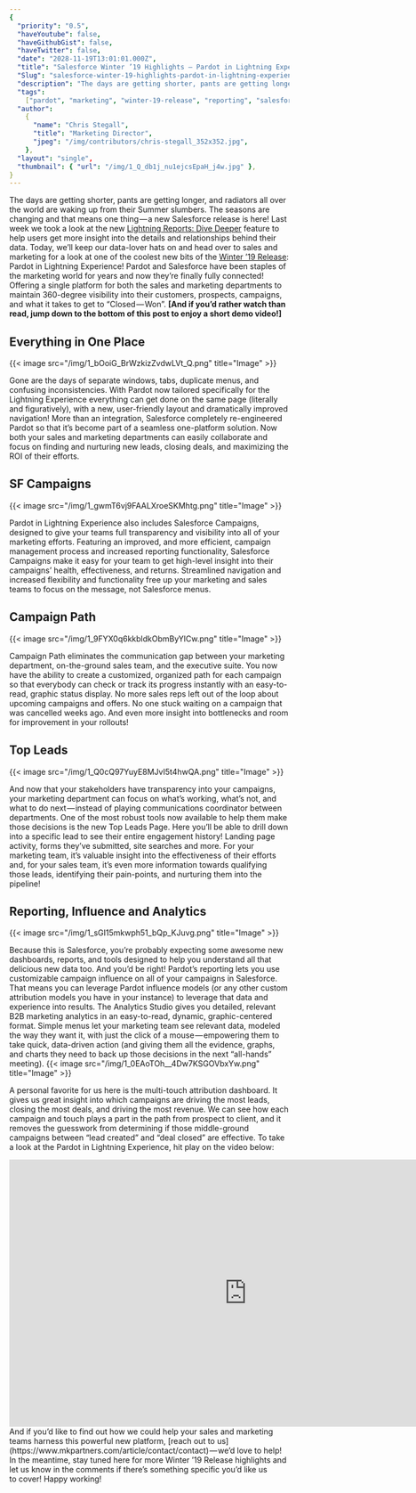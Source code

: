 ```yaml
---
{
  "priority": "0.5",
  "haveYoutube": false,
  "haveGithubGist": false,
  "haveTwitter": false,
  "date": "2028-11-19T13:01:01.000Z",
  "title": "Salesforce Winter ’19 Highlights — Pardot in Lightning Experience",
  "Slug": "salesforce-winter-19-highlights-pardot-in-lightning-experience-needs-links-before-publishing",
  "description": "The days are getting shorter, pants are getting longer, and radiators all over the world are waking up from their Summer slumbers. The seasons are changing and that means one thing — a new Salesforce release is here!.",
  "tags":
    ["pardot", "marketing", "winter-19-release", "reporting", "salesforce"],
  "author":
    {
      "name": "Chris Stegall",
      "title": "Marketing Director",
      "jpeg": "/img/contributors/chris-stegall_352x352.jpg",
    },
  "layout": "single",
  "thumbnail": { "url": "/img/1_Q_db1j_nu1ejcsEpaH_j4w.jpg" },
}
---
```


The days are getting shorter, pants are getting longer, and radiators all over the world are waking up from their Summer slumbers. The seasons are changing and that means one thing — a new Salesforce release is here!
Last week we took a look at the new [Lightning Reports: Dive Deeper](https://medium.com/creme-de-la-crm/salesforce-winter-19-release-highlights-lightning-reports-dig-deeper-2483d8a7a6dc) feature to help users get more insight into the details and relationships behind their data. Today, we’ll keep our data-lover hats on and head over to sales and marketing for a look at one of the coolest new bits of the [Winter ’19 Release](https://www.salesforce.com/campaign/releases/winter-19/overview/?d=cta-body-promo-39): Pardot in Lightning Experience!
Pardot and Salesforce have been staples of the marketing world for years and now they’re finally fully connected! Offering a single platform for both the sales and marketing departments to maintain 360-degree visibility into their customers, prospects, campaigns, and what it takes to get to “Closed — Won”.
**[And if you’d rather watch than read, jump down to the bottom of this post to enjoy a short demo video!]**

## Everything in One Place

{{< image src="/img/1_bOoiG_BrWzkizZvdwLVt_Q.png" title="Image" >}}

Gone are the days of separate windows, tabs, duplicate menus, and confusing inconsistencies. With Pardot now tailored specifically for the Lightning Experience everything can get done on the same page (literally and figuratively), with a new, user-friendly layout and dramatically improved navigation! More than an integration, Salesforce completely re-engineered Pardot so that it’s become part of a seamless one-platform solution. Now both your sales and marketing departments can easily collaborate and focus on finding and nurturing new leads, closing deals, and maximizing the ROI of their efforts.

## SF Campaigns

{{< image src="/img/1_gwmT6vj9FAALXroeSKMhtg.png" title="Image" >}}

Pardot in Lightning Experience also includes Salesforce Campaigns, designed to give your teams full transparency and visibility into all of your marketing efforts. Featuring an improved, and more efficient, campaign management process and increased reporting functionality, Salesforce Campaigns make it easy for your team to get high-level insight into their campaigns’ health, effectiveness, and returns. Streamlined navigation and increased flexibility and functionality free up your marketing and sales teams to focus on the message, not Salesforce menus.

## Campaign Path

{{< image src="/img/1_9FYX0q6kkbldkObmByYlCw.png" title="Image" >}}

Campaign Path eliminates the communication gap between your marketing department, on-the-ground sales team, and the executive suite. You now have the ability to create a customized, organized path for each campaign so that everybody can check or track its progress instantly with an easy-to-read, graphic status display. No more sales reps left out of the loop about upcoming campaigns and offers. No one stuck waiting on a campaign that was cancelled weeks ago. And even more insight into bottlenecks and room for improvement in your rollouts!

## Top Leads

{{< image src="/img/1_Q0cQ97YuyE8MJvI5t4hwQA.png" title="Image" >}}

And now that your stakeholders have transparency into your campaigns, your marketing department can focus on what’s working, what’s not, and what to do next — instead of playing communications coordinator between departments. One of the most robust tools now available to help them make those decisions is the new Top Leads Page. Here you’ll be able to drill down into a specific lead to see their entire engagement history! Landing page activity, forms they’ve submitted, site searches and more.
For your marketing team, it’s valuable insight into the effectiveness of their efforts and, for your sales team, it’s even more information towards qualifying those leads, identifying their pain-points, and nurturing them into the pipeline!

## Reporting, Influence and Analytics

{{< image src="/img/1_sGI15mkwph51_bQp_KJuvg.png" title="Image" >}}

Because this is Salesforce, you’re probably expecting some awesome new dashboards, reports, and tools designed to help you understand all that delicious new data too. And you’d be right!
Pardot’s reporting lets you use customizable campaign influence on all of your campaigns in Salesforce. That means you can leverage Pardot influence models (or any other custom attribution models you have in your instance) to leverage that data and experience into results.
The Analytics Studio gives you detailed, relevant B2B marketing analytics in an easy-to-read, dynamic, graphic-centered format. Simple menus let your marketing team see relevant data, modeled the way they want it, with just the click of a mouse — empowering them to take quick, data-driven action (and giving them all the evidence, graphs, and charts they need to back up those decisions in the next “all-hands” meeting).
{{< image src="/img/1_0EAoTOh__4Dw7KSGOVbxYw.png" title="Image" >}}

A personal favorite for us here is the multi-touch attribution dashboard. It gives us great insight into which campaigns are driving the most leads, closing the most deals, and driving the most revenue. We can see how each campaign and touch plays a part in the path from prospect to client, and it removes the guesswork from determining if those middle-ground campaigns between “lead created” and “deal closed” are effective.
To take a look at the Pardot in Lightning Experience, hit play on the video below:

<iframe src="https://cdn.embedly.com/widgets/media.html?src=https%3A%2F%2Fwww.youtube.com%2Fembed%2Ff2eSjYMKvSQ%3Ffeature%3Doembed&amp;url=http%3A%2F%2Fwww.youtube.com%2Fwatch%3Fv%3Df2eSjYMKvSQ&amp;image=https%3A%2F%2Fi.ytimg.com%2Fvi%2Ff2eSjYMKvSQ%2Fhqdefault.jpg&amp;key=a19fcc184b9711e1b4764040d3dc5c07&amp;type=text%2Fhtml&amp;schema=youtube" width="854" height="480" frameborder="0" scrolling="no">[https://medium.com/media/35786c1af4131d0d60a7524c2d6924d7/href](https://medium.com/media/35786c1af4131d0d60a7524c2d6924d7/href)</iframe>And if you’d like to find out how we could help your sales and marketing teams harness this powerful new platform, [reach out to us](https://www.mkpartners.com/article/contact/contact) — we’d love to help!
In the meantime, stay tuned here for more Winter ’19 Release highlights and let us know in the comments if there’s something specific you’d like us to cover!
Happy working!
